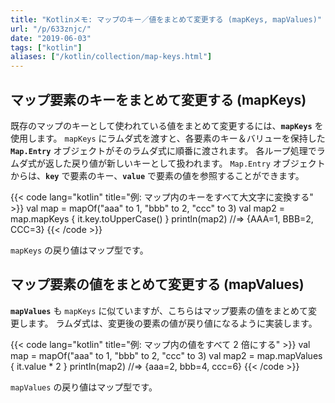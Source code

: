 ```yaml
---
title: "Kotlinメモ: マップのキー／値をまとめて変更する (mapKeys, mapValues)"
url: "/p/633znjc/"
date: "2019-06-03"
tags: ["kotlin"]
aliases: ["/kotlin/collection/map-keys.html"]
---
```


マップ要素のキーをまとめて変更する (mapKeys)
----

既存のマップのキーとして使われている値をまとめて変更するには、**`mapKeys`** を使用します。
`mapKeys` にラムダ式を渡すと、各要素のキー＆バリューを保持した **`Map.Entry`** オブジェクトがそのラムダ式に順番に渡されます。
各ループ処理でラムダ式が返した戻り値が新しいキーとして扱われます。
`Map.Entry` オブジェクトからは、**`key`** で要素のキー、**`value`** で要素の値を参照することができます。

{{< code lang="kotlin" title="例: マップ内のキーをすべて大文字に変換する" >}}
val map = mapOf("aaa" to 1, "bbb" to 2, "ccc" to 3)
val map2 = map.mapKeys { it.key.toUpperCase() }
println(map2)  //=> {AAA=1, BBB=2, CCC=3}
{{< /code >}}

`mapKeys` の戻り値はマップ型です。


マップ要素の値をまとめて変更する (mapValues)
----

**`mapValues`** も `mapKeys` に似ていますが、こちらはマップ要素の値をまとめて変更します。
ラムダ式は、変更後の要素の値が戻り値になるように実装します。

{{< code lang="kotlin" title="例: マップ内の値をすべて 2 倍にする" >}}
val map = mapOf("aaa" to 1, "bbb" to 2, "ccc" to 3)
val map2 = map.mapValues { it.value * 2 }
println(map2)  //=> {aaa=2, bbb=4, ccc=6}
{{< /code >}}

`mapValues` の戻り値はマップ型です。

